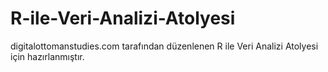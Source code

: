 # R-ile-Veri-Analizi-Atolyesi
digitalottomanstudies.com tarafından düzenlenen R ile Veri Analizi Atolyesi için hazırlanmıştır.
